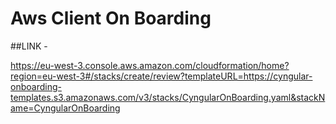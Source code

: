 # Aws Client On Boarding


##LINK - 

https://eu-west-3.console.aws.amazon.com/cloudformation/home?region=eu-west-3#/stacks/create/review?templateURL=https://cyngular-onboarding-templates.s3.amazonaws.com/v3/stacks/CyngularOnBoarding.yaml&stackName=CyngularOnBoarding


<!-- ## Getting started
Send On Boarding cfn stacks to the client with necessary parameters, to create in their aws root account.
One Stack, to deploy another stack, and 2 StackSets

### Stack 1
* S3 Bucket & Policy for Cyngular.
* CloudTrail Trail for Cyngular.
* Cyngular Read Only IAM role{delete , modify, create snapshots, kms decryption}.

* Lambda A (B, C, D, E) role {r53, ec2, org, ssm, logs, eks, gd }, events, Cyngular s3 bucket
* Lambda A(create resources)
* Lambda B(create VFL)
* Event rule to invoke lambdaA, B
* lambda permission for events to invoke lambda A, B

* Lambda C(delete VFL)
* Lambda D(Delete resources)
* Lambda E(Update cyngular bucket)

* Manager Lambda role (cfn, lambda, logs, gd, iam, org, sts, s3)
* role for manager lambda to create Admin & execution roles in child accounts, if does'nt exists already, to run other stacks
* Manager Lambda -
  * create *stack-2* - including a stackset resource, when executed runs on all child acc -
    * KMS Key & Alias
    * R53 resolver QueryLoggingConfig
  * create *stack-set-1* targets all child acc and client regions -
    * Cyngular read only role
    * Lambda (A) role
    * Lambda A (create resources)
    * Lambda A scheduled rule & premission
* Manager lambda trigger {cr, stacks urls}
* Lambda Create Admin & Exec role

* Delete cr role
* Delete cr lambda

### Stack 2
* Stack set - deploy R53 resolver in every region of a client account.
* Kms key with cyngular access in key policy
* Kms alias

### Client Off boarding
1. run delete lambdas (del resources & del vpc flow logs) in all client accounts.
2. delete stack-1.
3. delete stacksets instances for all client accounts and regions. -->
